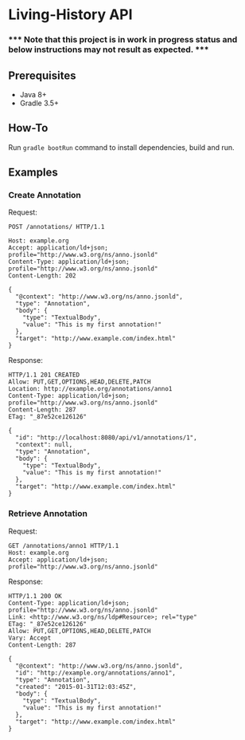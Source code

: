 # Living-History API### *** Note that this project is in __work in progress__ status and below instructions may not result as expected. ***## Prerequisites- Java 8+- Gradle 3.5+## How-ToRun `gradle bootRun` command to install dependencies, build and run.## Examples### Create AnnotationRequest:```$xsltPOST /annotations/ HTTP/1.1Host: example.orgAccept: application/ld+json; profile="http://www.w3.org/ns/anno.jsonld"Content-Type: application/ld+json; profile="http://www.w3.org/ns/anno.jsonld"Content-Length: 202{  "@context": "http://www.w3.org/ns/anno.jsonld",  "type": "Annotation",  "body": {    "type": "TextualBody",    "value": "This is my first annotation!"  },  "target": "http://www.example.com/index.html"}```Response:```$xsltHTTP/1.1 201 CREATEDAllow: PUT,GET,OPTIONS,HEAD,DELETE,PATCHLocation: http://example.org/annotations/anno1Content-Type: application/ld+json; profile="http://www.w3.org/ns/anno.jsonld"Content-Length: 287ETag: "_87e52ce126126"{  "id": "http://localhost:8080/api/v1/annotations/1",  "context": null,  "type": "Annotation",  "body": {    "type": "TextualBody",    "value": "This is my first annotation!"  },  "target": "http://www.example.com/index.html"}```### Retrieve AnnotationRequest:```$xsltGET /annotations/anno1 HTTP/1.1Host: example.orgAccept: application/ld+json; profile="http://www.w3.org/ns/anno.jsonld"```Response:```$xsltHTTP/1.1 200 OKContent-Type: application/ld+json; profile="http://www.w3.org/ns/anno.jsonld"Link: <http://www.w3.org/ns/ldp#Resource>; rel="type"ETag: "_87e52ce126126"Allow: PUT,GET,OPTIONS,HEAD,DELETE,PATCHVary: AcceptContent-Length: 287{  "@context": "http://www.w3.org/ns/anno.jsonld",  "id": "http://example.org/annotations/anno1",  "type": "Annotation",  "created": "2015-01-31T12:03:45Z",  "body": {    "type": "TextualBody",    "value": "This is my first annotation!"  },  "target": "http://www.example.com/index.html"}```